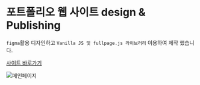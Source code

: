 # 포트폴리오 웹 사이트 design & Publishing

`figma`활용 디자인하고 `Vanilla JS 및 fullpage.js 라이브러리`  이용하여 제작 했습니다.

<a href='https://incamel.github.io/mainpage/'>사이트 바로가기</a> 


![메인페이지](https://github.com/incamel/portfolioOpen/assets/119011525/edf59c1e-d981-4b18-bb7e-f792a954785f)
